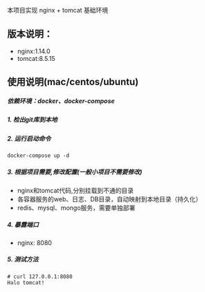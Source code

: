 本项目实现 nginx + tomcat 基础环境

## 版本说明：

- nginx:1.14.0
- tomcat:8.5.15

## 使用说明(mac/centos/ubuntu)

##### 依赖环境：docker、docker-compose


##### 1. 检出git库到本地

##### 2. 运行启动命令
 
``` 
docker-compose up -d
```

##### 3. 根据项目需要,修改配置(一般小项目不需要修改)

- nginx和tomcat代码,分别挂载到不通的目录
- 各容器服务的web、日志、DB目录，自动映射到本地目录（持久化）
- redis、mysql、mongo服务，需要单独部署

##### 4. 暴露端口
   
- nginx: 8080

##### 5. 测试方法

```
# curl 127.0.0.1:8080
Halo tomcat!
```
